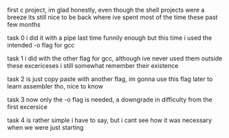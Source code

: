 first c project, im glad honestly, even though the shell projects were a breeze
its still nice to be back where ive spent most of the time these past few months

task 0 i did it with a pipe last time funnily enough but this time i used the intended -o flag for gcc

task 1 i did with the other flag for gcc, although ive never used them outside these excericeses i still somewhat remember their existence

task 2 is just copy paste with another flag, im gonna use this flag later to learn assembler tho, nice to know

task 3 now only the -o flag is needed, a downgrade in difficulty from the first excersice

task 4 is rather simple i have to say, but i cant see how it was necessary when we were just starting